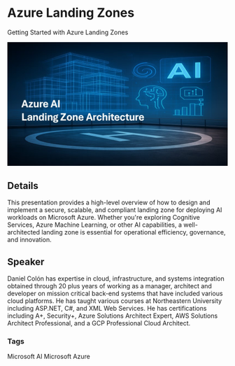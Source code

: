 # Azure Landing Zones
Getting Started with Azure Landing Zones

![alt text](https://raw.githubusercontent.com/danielecolon/Azure-Landing-Zones/refs/heads/main/ALZ.png)

## Details
This presentation provides a high-level overview of how to design and implement a secure, scalable, and compliant landing zone for deploying AI workloads on Microsoft Azure. Whether you're exploring Cognitive Services, Azure Machine Learning, or other AI capabilities, a well-architected landing zone is essential for operational efficiency, governance, and innovation.

## Speaker
Daniel Colón has expertise in cloud, infrastructure, and systems integration obtained through 20 plus years of working as a manager, architect and developer on mission critical back-end systems that have included various cloud platforms. He has taught various courses at Northeastern University including ASP.NET, C#, and XML Web Services. He has certifications including A+, Security+, Azure Solutions Architect Expert, AWS Solutions Architect Professional, and a GCP Professional Cloud Architect.

### Tags
Microsoft
AI
Microsoft Azure
